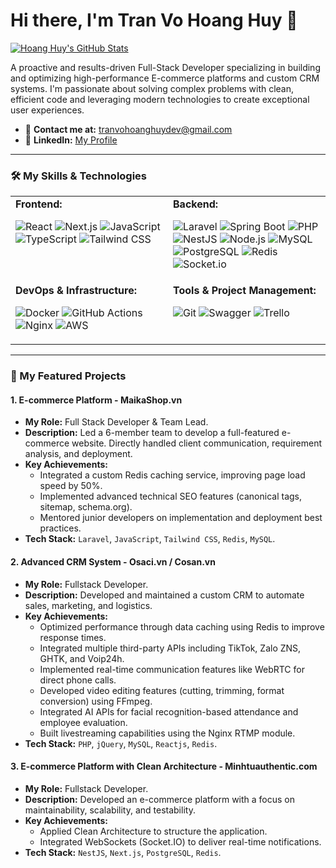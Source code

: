 # Hi there, I'm Tran Vo Hoang Huy 👋

<a href="https://github.com/hoanghuydev">
  <img align="center" src="https://github-readme-stats.vercel.app/api?username=hoanghuydev&show_icons=true&theme=dracula&include_all_commits=true&count_private=true" alt="Hoang Huy's GitHub Stats" />
</a>

<br/>

A proactive and results-driven Full-Stack Developer specializing in building and optimizing high-performance E-commerce platforms and custom CRM systems. I'm passionate about solving complex problems with clean, efficient code and leveraging modern technologies to create exceptional user experiences.

- 📧 **Contact me at:** [tranvohoanghuydev@gmail.com](mailto:tranvohoanghuydev@gmail.com)
- 🔗 **LinkedIn:** [My Profile](https://www.linkedin.com/in/hoanghuydev)

---

### 🛠️ My Skills & Technologies

<table>
  <tr>
    <td valign="top" width="50%">
      <strong>Frontend:</strong><br>
      <p>
        <img src="https://img.shields.io/badge/React-61DAFB?style=for-the-badge&logo=react&logoColor=black" alt="React">
        <img src="https://img.shields.io/badge/Next.js-000000?style=for-the-badge&logo=next.js&logoColor=white" alt="Next.js">
        <img src="https://img.shields.io/badge/JavaScript-F7DF1E?style=for-the-badge&logo=javascript&logoColor=black" alt="JavaScript">
        <img src="https://img.shields.io/badge/TypeScript-3178C6?style=for-the-badge&logo=typescript&logoColor=white" alt="TypeScript">
        <img src="https://img.shields.io/badge/Tailwind_CSS-38B2AC?style=for-the-badge&logo=tailwind-css&logoColor=white" alt="Tailwind CSS">
      </p>
    </td>
    <td valign="top" width="50%">
      <strong>Backend:</strong><br>
      <p>
        <img src="https://img.shields.io/badge/Laravel-FF2D20?style=for-the-badge&logo=laravel&logoColor=white" alt="Laravel">
        <img src="https://img.shields.io/badge/Spring_Boot-6DB33F?style=for-the-badge&logo=spring-boot&logoColor=white" alt="Spring Boot">
        <img src="https://img.shields.io/badge/PHP-777BB4?style=for-the-badge&logo=php&logoColor=white" alt="PHP">
        <img src="https://img.shields.io/badge/NestJS-E0234E?style=for-the-badge&logo=nestjs&logoColor=white" alt="NestJS">
        <img src="https://img.shields.io/badge/Node.js-339933?style=for-the-badge&logo=nodedotjs&logoColor=white" alt="Node.js">
        <img src="https://img.shields.io/badge/MySQL-4479A1?style=for-the-badge&logo=mysql&logoColor=white" alt="MySQL">
        <img src="https://img.shields.io/badge/PostgreSQL-336791?style=for-the-badge&logo=postgresql&logoColor=white" alt="PostgreSQL">
        <img src="https://img.shields.io/badge/Redis-DC382D?style=for-the-badge&logo=redis&logoColor=white" alt="Redis">
        <img src="https://img.shields.io/badge/Socket.io-010101?style=for-the-badge&logo=socket.io&logoColor=white" alt="Socket.io">
      </p>
    </td>
  </tr>
  <tr>
    <td valign="top" width="50%">
      <strong>DevOps & Infrastructure:</strong><br>
      <p>
        <img src="https://img.shields.io/badge/Docker-2496ED?style=for-the-badge&logo=docker&logoColor=white" alt="Docker">
        <img src="https://img.shields.io/badge/GitHub_Actions-2088FF?style=for-the-badge&logo=github-actions&logoColor=white" alt="GitHub Actions">
        <img src="https://img.shields.io/badge/Nginx-009639?style=for-the-badge&logo=nginx&logoColor=white" alt="Nginx">
        <img src="https://img.shields.io/badge/AWS-232F3E?style=for-the-badge&logo=amazon-aws&logoColor=white" alt="AWS">
      </p>
    </td>
    <td valign="top" width="50%">
      <strong>Tools & Project Management:</strong><br>
      <p>
        <img src="https://img.shields.io/badge/Git-F05032?style=for-the-badge&logo=git&logoColor=white" alt="Git">
        <img src="https://img.shields.io/badge/Swagger-85EA2D?style=for-the-badge&logo=swagger&logoColor=black" alt="Swagger">
        <img src="https://img.shields.io/badge/Trello-0079BF?style=for-the-badge&logo=trello&logoColor=white" alt="Trello">
      </p>
    </td>
  </tr>
</table>

---

### 🚀 My Featured Projects

#### 1. E-commerce Platform - MaikaShop.vn
- **My Role:** Full Stack Developer & Team Lead.
- **Description:** Led a 6-member team to develop a full-featured e-commerce website. Directly handled client communication, requirement analysis, and deployment.
- **Key Achievements:**
  - Integrated a custom Redis caching service, improving page load speed by 50%.
  - Implemented advanced technical SEO features (canonical tags, sitemap, schema.org).
  - Mentored junior developers on implementation and deployment best practices.
- **Tech Stack:** `Laravel`, `JavaScript`, `Tailwind CSS`, `Redis`, `MySQL`.

#### 2. Advanced CRM System - Osaci.vn / Cosan.vn
- **My Role:** Fullstack Developer.
- **Description:** Developed and maintained a custom CRM to automate sales, marketing, and logistics.
- **Key Achievements:**
  - Optimized performance through data caching using Redis to improve response times.
  - Integrated multiple third-party APIs including TikTok, Zalo ZNS, GHTK, and Voip24h.
  - Implemented real-time communication features like WebRTC for direct phone calls.
  - Developed video editing features (cutting, trimming, format conversion) using FFmpeg.
  - Integrated AI APIs for facial recognition-based attendance and employee evaluation.
  - Built livestreaming capabilities using the Nginx RTMP module.
- **Tech Stack:** `PHP`, `jQuery`, `MySQL`, `Reactjs`, `Redis`.

#### 3. E-commerce Platform with Clean Architecture - Minhtuauthentic.com
- **My Role:** Fullstack Developer.
- **Description:** Developed an e-commerce platform with a focus on maintainability, scalability, and testability.
- **Key Achievements:**
  - Applied Clean Architecture to structure the application.
  - Integrated WebSockets (Socket.IO) to deliver real-time notifications.
- **Tech Stack:** `NestJS`, `Next.js`, `PostgreSQL`, `Redis`.

